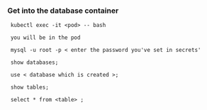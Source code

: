 ### Get into the database container

``` 
 kubectl exec -it <pod> -- bash
 
 you will be in the pod
 
 mysql -u root -p < enter the password you've set in secrets'
 
 show databases;
 
 use < database which is created >;
 
 show tables;
 
 select * from <table> ;
 
 ```
